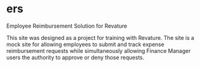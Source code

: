 # ers
Employee Reimbursement Solution for Revature

This site was designed as a project for training with Revature. The site is a mock site for allowing employees to submit and track expense reimbursement requests while simultaneously allowing Finance Manager users the authority to approve or deny those requests.

